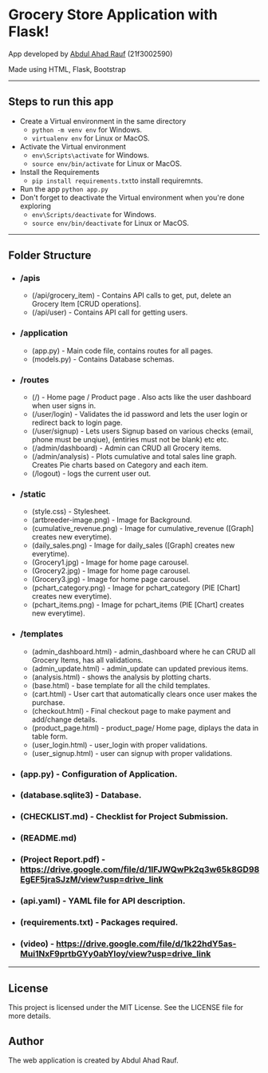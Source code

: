 # Grocery Store Application with Flask!

App developed by [Abdul Ahad Rauf](mailto:21f3002590@ds.study.iitm.ac.in) (21f3002590)

Made using HTML, Flask, Bootstrap

---

## Steps to run this app

- Create a Virtual environment in the same directory
  - `python -m venv env` for Windows.
  - `virtualenv env` for Linux or MacOS.
- Activate the Virtual environment
  - `env\Scripts\activate` for Windows.
  - `source env/bin/activate` for Linux or MacOS.
- Install the Requirements
  - `pip install requirements.txt`to install requiremnts.
- Run the app `python app.py`
- Don't forget to deactivate the Virtual environment when you're done exploring
  - `env\Scripts/deactivate` for Windows.
  - `source env/bin/deactivate` for Linux or MacOS.

---

## Folder Structure

- ### /apis

  - (/api/grocery_item) - Contains API calls to get, put, delete an Grocery Item [CRUD operations].
  - (/api/user) - Contains API call for getting users.

- ### /application

  - (app.py) - Main code file, contains routes for all pages.
  - (models.py) - Contains Database schemas.

- ### /routes

  - (/) - Home page / Product page . Also acts like the user dashboard when user signs in.
  - (/user/login) - Validates the id password and lets the user login or redirect back to login page.
  - (/user/signup) - Lets users Signup based on various checks (email, phone must be unqiue), (entiries must not be blank) etc etc.
  - (/admin/dashboard) - Admin can CRUD all Grocery items.
  - (/admin/analysis) - Plots cumulative and total sales line graph. Creates Pie charts based on Category and each item.
  - (/logout) - logs the current user out.

- ### /static

  - (style.css) - Stylesheet.
  - (artbreeder-image.png) - Image for Background.
  - (cumulative_revenue.png) - Image for cumulative_revenue ([Graph] creates new everytime).
  - (daily_sales.png) - Image for daily_sales ([Graph] creates new everytime).
  - (Grocery1.jpg) - Image for home page carousel.
  - (Grocery2.jpg) - Image for home page carousel.
  - (Grocery3.jpg) - Image for home page carousel.
  - (pchart_category.png) - Image for pchart_category (PIE [Chart] creates new everytime).
  - (pchart_items.png) - Image for pchart_items (PIE [Chart] creates new everytime).

- ### /templates

  - (admin_dashboard.html) - admin_dashboard where he can CRUD all Grocery Items, has all validations.
  - (admin_update.html) - admin_update can updated previous items.
  - (analysis.html) - shows the analysis by plotting charts.
  - (base.html) - base template for all the child templates.
  - (cart.html) - User cart that automatically clears once user makes the purchase.
  - (checkout.html) - Final checkout page to make payment and add/change details.
  - (product_page.html) - product_page/ Home page, diplays the data in table form.
  - (user_login.html) - user_login with proper validations.
  - (user_signup.html) - user can signup with proper validations.

- ### (app.py) - Configuration of Application.
- ### (database.sqlite3) - Database.
- ### (CHECKLIST.md) - Checklist for Project Submission.
- ### (README.md)
- ### (Project Report.pdf) - https://drive.google.com/file/d/1lFJWQwPk2q3w65k8GD98EgEF5jraSJzM/view?usp=drive_link
- ### (api.yaml) - YAML file for API description.
- ### (requirements.txt) - Packages required.
- ### (video) - https://drive.google.com/file/d/1k22hdY5as-Mui1NxF9prtbGYy0abYIoy/view?usp=drive_link

---

## License

This project is licensed under the MIT License. See the LICENSE file for more details.

## Author

The web application is created by Abdul Ahad Rauf.
